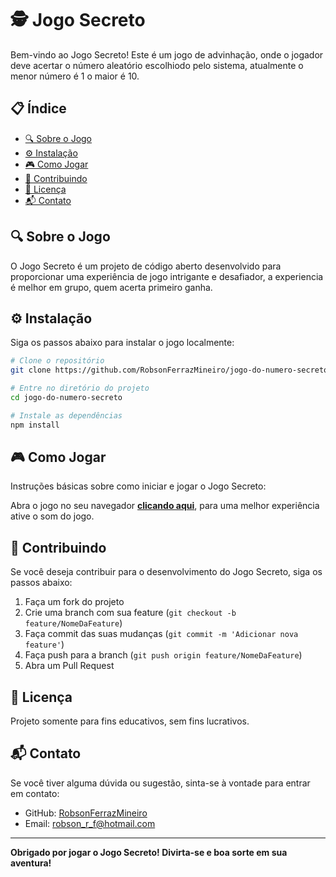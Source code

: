 # 🕵️ Jogo Secreto

Bem-vindo ao Jogo Secreto! Este é um jogo de advinhação, onde o jogador deve acertar o número aleatório escolhiodo pelo sistema, atualmente o menor número é 1 o maior é 10.

## 📋 Índice

- [🔍 Sobre o Jogo](#sobre-o-jogo)
- [⚙️ Instalação](#instalação)
- [🎮 Como Jogar](#como-jogar)
- [🤝 Contribuindo](#contribuindo)
- [📜 Licença](#licença)
- [📬 Contato](#contato)

## 🔍 Sobre o Jogo

O Jogo Secreto é um projeto de código aberto desenvolvido para proporcionar uma experiência de jogo intrigante e desafiador, a experiencia é melhor em grupo, quem acerta primeiro ganha.
## ⚙️ Instalação

Siga os passos abaixo para instalar o jogo localmente:

```bash
# Clone o repositório
git clone https://github.com/RobsonFerrazMineiro/jogo-do-numero-secreto.git

# Entre no diretório do projeto
cd jogo-do-numero-secreto

# Instale as dependências
npm install
````

## 🎮 Como Jogar

Instruções básicas sobre como iniciar e jogar o Jogo Secreto:

Abra o jogo no seu navegador **[clicando aqui](https://jogo-numero-secreto-vert-five.vercel.app/)**, para uma melhor experiência ative o som do jogo.

## 🤝 Contribuindo

Se você deseja contribuir para o desenvolvimento do Jogo Secreto, siga os passos abaixo:

1. Faça um fork do projeto
2. Crie uma branch com sua feature (`git checkout -b feature/NomeDaFeature`)
3. Faça commit das suas mudanças (`git commit -m 'Adicionar nova feature'`)
4. Faça push para a branch (`git push origin feature/NomeDaFeature`)
5. Abra um Pull Request

## 📜 Licença

Projeto somente para fins educativos, sem fins lucrativos.

## 📬 Contato

Se você tiver alguma dúvida ou sugestão, sinta-se à vontade para entrar em contato:

- GitHub: [RobsonFerrazMineiro](https://github.com/RobsonFerrazMineiro)
- Email: [robson_r_f@hotmail.com](mailto:robson_r_f@hotmail.com)

---

**Obrigado por jogar o Jogo Secreto! Divirta-se e boa sorte em sua aventura!**
